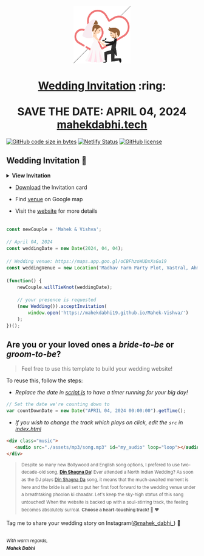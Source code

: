 
<p align="center"><a href="https://mahekdabhi.tech/"><img src="./assets/wedding.gif" width="150px" height="150px"/></a></p>
<h1 align="center"><a href="https://mahekdabhi.tech/">Wedding Invitation</a> :ring: <br> <br> SAVE THE DATE: APRIL 04, 2024 <br> <a href="https://mahekdabhi.tech/">mahekdabhi.tech</a></h1>

[![GitHub code size in bytes](https://img.shields.io/github/languages/code-size/vinitshahdeo/Wedding-Invitation?logo=github)](https://mahekdabhi19.github.io/Mahek-Vishva/) [![Netlify Status](https://api.netlify.com/0api/v1/badges/e945f101-f434-45e6-8c33-df855c6b2082/deploy-status)](https://app.netlify.com/sites/sonali/deploys) [![GitHub license](https://img.shields.io/github/license/vinitshahdeo/Wedding-Invitation?logo=github)](https://github.com/vinitshahdeo/Wedding-Invitation)

## Wedding Invitation :ring:

<details>
  <summary><strong>View Invitation</strong></summary>
  <a href="https://mahekdabhi.tech/"><img src="./assets/img/sonali.jpeg" /></a>
</details>

- [Download](https://github.com/MahekDabhi19/Mahek-Vishva/blob/main/invitation/Mahek%20%26%20Vishva%20Marriage%20Invitation.pdf) the Invitation card

- Find [venue](https://maps.app.goo.gl/oCBFhzoWUDxXsGu19) on Google map

- Visit the [website](https://mahekdabhi19.github.io/Mahek-Vishva/) for more details

```js

const newCouple = 'Mahek & Vishva';

// April 04, 2024
const weddingDate = new Date(2024, 04, 04);

// Wedding venue: https://maps.app.goo.gl/oCBFhzoWUDxXsGu19
const weddingVenue = new Location('Madhav Farm Party Plot, Vastral, Ahmedabad');

(function() {
    newCouple.willTieKnot(weddingDate);

    // your presence is requested
    (new Wedding()).acceptInvitation(
        window.open('https://mahekdabhi19.github.io/Mahek-Vishva/')
    );
})();


```

## Are you or your loved ones a *bride-to-be* or *groom-to-be*? 
> Feel free to use this template to build your wedding website!

To reuse this, follow the steps:

- *Replace the date in [script.js](https://github.com/MahekDabhi19/Mahek-Vishva/blob/main/js/script.js#L29) to have a timer running for your big day!*

```js
// Set the date we're counting down to
var countDownDate = new Date("APRIL 04, 2024 00:00:00").getTime();
```

- *If you wish to change the track which plays on click, edit the `src` in [index.html](https://github.com/MahekDabhi19/Mahek-Vishva/blob/main/index.html#L69)*

```html
<div class="music">
   <audio src="./assets/mp3/song.mp3" id="my_audio" loop="loop"></audio> 
</div>
```

> <sup>Despite so many new Bollywood and English song options, I prefered to use two-decade-old song, **[Din Shagna Da](https://youtu.be/X0MDALpV29s)**! Ever attended a North Indian Wedding? As soon as the DJ plays [Din Shagna Da](https://youtu.be/Mj4eK5YViCs) song, it means that the much-awaited moment is here and the bride is all set to put her first foot forward to the wedding venue under a breathtaking phoolon ki chaadar. Let's keep the sky-high status of this song untouched! When the website is backed up with a soul-stirring track, the feeling becomes absolutely surreal. **Choose a heart-touching track!** :musical_note: :heart: </sup>

Tag me to share your wedding story on Instagram([@mahek_dabhi_](https://www.instagram.com/mahek_dabhi_/?hl=en)) :yellow_heart:

<br><sup><i>With warm regards,<br>
**Mahek Dabhi**<i></sup><br>
